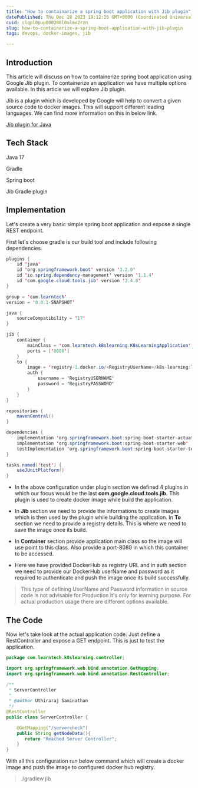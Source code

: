 ```yaml
---
title: "How to containarize a spring boot application with Jib plugin"
datePublished: Thu Dec 28 2023 19:12:26 GMT+0000 (Coordinated Universal Time)
cuid: clqpl0pup000208l0almo2rzn
slug: how-to-containarize-a-spring-boot-application-with-jib-plugin
tags: devops, docker-images, jib

---
```


## Introduction

This article will discuss on how to containerize spring boot application using Google Jib plugin. To containerize an application we have multiple options available. In this article we will explore Jib plugin.

Jib is a plugin which is developed by Google will help to convert a given source code to docker images. This will support different leading languages. We can find more information on this in below link.

[Jib plugin for Java](https://github.com/GoogleContainerTools/jib/blob/master/jib-gradle-plugin/README.md)

## Tech Stack

Java 17

Gradle

Spring boot

Jib Gradle plugin

## Implementation

Let's create a very basic simple spring boot application and expose a single REST endpoint.

First let's choose gradle is our build tool and include following dependencies.

```java
plugins {
	id 'java'
	id 'org.springframework.boot' version '3.2.0'
	id 'io.spring.dependency-management' version '1.1.4'
	id 'com.google.cloud.tools.jib' version '3.4.0'
}

group = 'com.learntech'
version = '0.0.1-SNAPSHOT'

java {
	sourceCompatibility = '17'
}

jib {
	container {
		mainClass = 'com.learntech.k8slearning.K8sLearningApplication'
		ports = ['8080']
	}
	to {
		image = 'registry-1.docker.io/<RegistryUserName>/k8s-learning:latest'
		auth {
			username = 'RegistryUSERNAME'
			password = 'RegistryPASSWORD'
		}
	}
}

repositories {
	mavenCentral()
}

dependencies {
	implementation 'org.springframework.boot:spring-boot-starter-actuator'
	implementation 'org.springframework.boot:spring-boot-starter-web'
	testImplementation 'org.springframework.boot:spring-boot-starter-test'
}

tasks.named('test') {
	useJUnitPlatform()
}
```

* In the above configuration under plugin section we defined 4 plugins in which our focus would be the last **com.google.cloud.tools.jib.** This plugin is used to create docker image while build the application.
    
* In **Jib** section we need to provide the informations to create images which is then used by the plugin while building the application. In **To** section we need to provide a registry details. This is where we need to save the image once its build.
    
* In **Container** section provide application main class so the image will use point to this class. Also provide a port-8080 in which this container to be accessed.
    
* Here we have provided DockerHub as registry URL and in auth section we need to provide our DockerHub userName and password as it required to authenticate and push the image once its build successfully.
    

> This type of defining UserName and Password information in source code is not advisable for Production it's only for learning purpose. For actual production usage there are different options available.

## The Code

Now let's take look at the actual application code. Just define a RestController and expose a GET endpoint. This is just to test the application.

```java
package com.learntech.k8slearning.controller;

import org.springframework.web.bind.annotation.GetMapping;
import org.springframework.web.bind.annotation.RestController;

/**
 * ServerController
 *
 * @author Uthiraraj Saminathan
 */
@RestController
public class ServerController {

    @GetMapping("/servercheck")
    public String getNodeData(){
       return "Reached Server Controller";
    }
}
```

With all this configuration run below command which will create a docker image and push the image to configured docker hub registry.

> ./gradlew jib